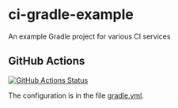 # ci-gradle-example
An example Gradle project for various CI services

## GitHub Actions
[![GitHub Actions Status][GitHub-Actions-Badge]][GitHub-Actions]

The configuration is in the file [gradle.yml].

[GitHub-Actions]: https://github.com/ChristopherZhong/ci-gradle-example/actions "GitHub Actions"
[GitHub-Actions-Badge]: https://github.com/ChristopherZhong/ci-gradle-example/workflows/GitHub-Actions/badge.svg "GitHub Actions Badge"
[gradle.yml]: https://github.com/ChristopherZhong/ci-gradle-example/blob/master/.github/workflows/gradle.yml
